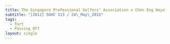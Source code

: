 ```yaml
---
title: The Singapore Professional Golfers’ Association v Chen Eng Waye and others
subtitle: "[2012] SGHC 113 / 24\_May\_2012"
tags:
  - Tort
  - Passing Off
layout: single
---
```


